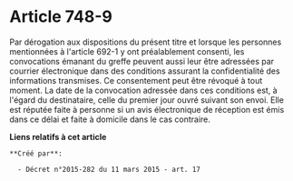 # Article 748-9

Par dérogation aux dispositions du présent titre et lorsque les personnes mentionnées à l'article 692-1 y ont préalablement
consenti, les convocations émanant du greffe peuvent aussi leur être adressées par courrier électronique dans des conditions
assurant la confidentialité des informations transmises. Ce consentement peut être révoqué à tout moment. La date de la
convocation adressée dans ces conditions est, à l'égard du destinataire, celle du premier jour ouvré suivant son envoi. Elle
est réputée faite à personne si un avis électronique de réception est émis dans ce délai et faite à domicile dans le cas
contraire.

**Liens relatifs à cet article**

	**Créé par**:

	  - Décret n°2015-282 du 11 mars 2015 - art. 17
